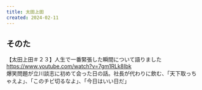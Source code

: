 ```yaml
---
title: 太田上田
created: 2024-02-11
---
```


## そのた

【太田上田＃２３】人生で一番緊張した瞬間について語りました\
<https://www.youtube.com/watch?v=7gm1RLk8Ibk>\
爆笑問題が立川談志に初めて会った日の話。社長が代わりに飲む、「天下取っちゃえよ」、「このチビ切るなよ」、「今日はいい日だ」
